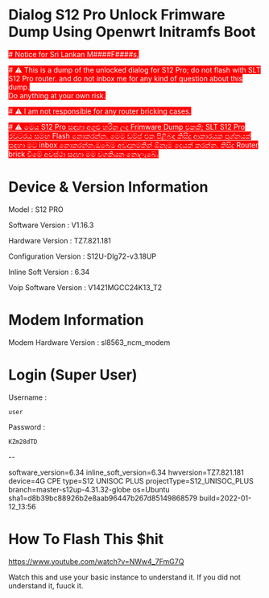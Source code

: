 # Dialog S12 Pro Unlock Frimware Dump Using Openwrt Initramfs Boot 

<p><span style="background-color: #ff0000; color: #ffffff;"># Notice for Sri Lankan M####F####s,</span></p>
<p><span style="background-color: #ff0000; color: #ffffff;"># ⚠️ This is a dump of the unlocked dialog for S12 Pro; do not flash with SLT S12 Pro router. and do not inbox me for any kind of question about this dump. </span><br /><span style="background-color: #ff0000; color: #ffffff;">Do anything at your own risk.</span></p>
<p><span style="background-color: #ff0000; color: #ffffff;"># ⚠️ I am not responsible for any router bricking cases.</span></p>
<p><span style="background-color: #ff0000; color: #ffffff;"># ⚠️ මෙය S12 Pro සඳහා අගුළු හරින ලද Frimware Dump එකකි; SLT S12 Pro රවුටරය සමඟ Flash නොකරන්න. මෙම ඩම්ප් එක පිළිබඳ කිසිදු ආකාරයක ප්&zwj;රශ්නයක් සඳහා මට inbox නොකරන්න.ඔබේම අවදානමකින් ඕනෑම දෙයක් කරන්න. කිසිදු Router brick වීමේ අවස්ථා සදහා මම වගකියනු නොලැබේ.</span></p>

# Device & Version Information

Model : S12 PRO

Software Version : V1.16.3

Hardware Version : TZ7.821.181

Configuration Version : S12U-Dlg72-v3.18UP

Inline Soft Version : 6.34

Voip Software Version : V1421MGCC24K13_T2

# Modem Information

Modem Hardware Version : sl8563_ncm_modem

# Login (Super User)

Username : 
```
user 
```
Password : 
```
KZm28dTD
```

--

software_version=6.34
inline_soft_version=6.34
hwversion=TZ7.821.181
device=4G CPE
type=S12 UNISOC PLUS
projectType=S12_UNISOC_PLUS
branch=master-s12up-4.31.32-globe
os=Ubuntu
sha1=d8b39bc88926b2e8aab96447b267d85149868579
build=2022-01-12_13:56


# How To Flash This $hit 

https://www.youtube.com/watch?v=NWw4_7FmG7Q

 Watch this and use your basic instance to understand it. If you did not understand it, fuuck it. 
